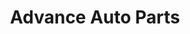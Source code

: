 ---
title: "Advance Auto Parts"
url: /atlanta/advance-auto-parts-metropolitan-parkway-southwest/
shop: car parts
---